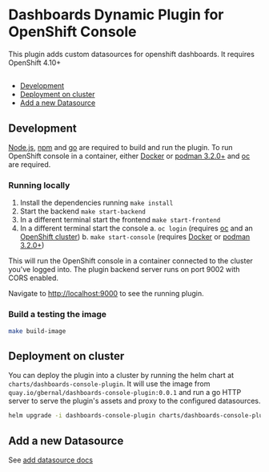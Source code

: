 # Dashboards Dynamic Plugin for OpenShift Console

This plugin adds custom datasources for openshift dashboards. It requires OpenShift 4.10+

##

- [Development](#development)
- [Deployment on cluster](#deployment-on-cluster)
- [Add a new Datasource](#add-a-new-datasource)

## Development

[Node.js](https://nodejs.org/en/), [npm](https://www.npmjs.com/) and [go](https://go.dev/) are required
to build and run the plugin. To run OpenShift console in a container, either
[Docker](https://www.docker.com) or [podman 3.2.0+](https://podman.io) and
[oc](https://console.redhat.com/openshift/downloads) are required.

### Running locally

1. Install the dependencies running `make install`
2. Start the backend `make start-backend`
3. In a different terminal start the frontend `make start-frontend`
4. In a different terminal start the console
   a. `oc login` (requires [oc](https://console.redhat.com/openshift/downloads) and an [OpenShift cluster](https://console.redhat.com/openshift/create))
   b. `make start-console` (requires [Docker](https://www.docker.com) or [podman 3.2.0+](https://podman.io))

This will run the OpenShift console in a container connected to the cluster you've logged into. The plugin backend server
runs on port 9002 with CORS enabled.

Navigate to <http://localhost:9000> to see the running plugin.

### Build a testing the image

```sh
make build-image
```

## Deployment on cluster

You can deploy the plugin into a cluster by running the helm chart at `charts/dashboards-console-plugin`.
It will use the image from `quay.io/gbernal/dashboards-console-plugin:0.0.1` and run a go HTTP server
to serve the plugin's assets and proxy to the configured datasources.

```sh
helm upgrade -i dashboards-console-plugin charts/dashboards-console-plugin -n console-dashboards --create-namespace
```

## Add a new Datasource

See [add datasource docs](docs/add-datasource.md)
